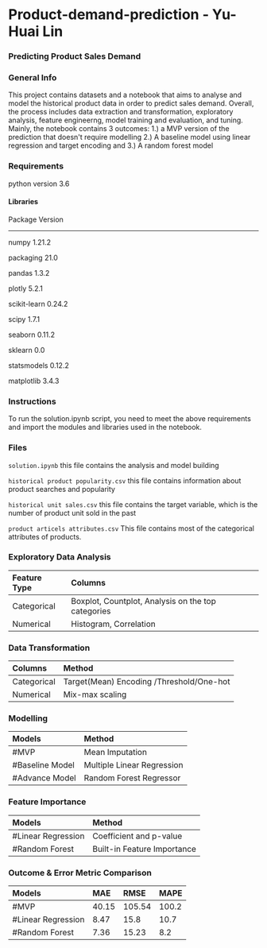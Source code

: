 # Product-demand-prediction - Yu-Huai Lin
### Predicting Product Sales Demand

### General Info
This project contains datasets and a notebook that aims to analyse and model the historical product data in order to predict sales demand. Overall, the process includes data extraction and transformation, exploratory analysis, feature engineerng, model training and evaluation, and tuning.
Mainly, the notebook contains 3 outcomes: 1.) a MVP version of the prediction that doesn't require modelling 2.) A baseline model using linear regression and target encoding and 3.) A random forest model 

### Requirements

python version 3.6

#### Libraries
Package             Version
------------------- ---------
numpy               1.21.2

packaging           21.0

pandas              1.3.2

plotly              5.2.1

scikit-learn        0.24.2

scipy               1.7.1

seaborn             0.11.2

sklearn             0.0

statsmodels         0.12.2

matplotlib          3.4.3

### Instructions
To run the solution.ipynb script, you need to meet the above requirements and import the modules and libraries used in the notebook. 

### Files
`solution.ipynb`
this file contains the analysis and model building

`historical product popularity.csv`
this file contains information about product searches and popularity 

`historical unit sales.csv`
this file contains the target variable, which is the number of product unit sold in the past

`product articels attributes.csv`
This file contains most of the categorical attributes of products. 

### Exploratory Data Analysis

| Feature Type | Columns|
|:----|:-----------|
| Categorical | Boxplot, Countplot, Analysis on the top categories|
| Numerical| Histogram, Correlation|

### Data Transformation

| Columns| Method|
|:----|:-----------|
| Categorical | Target(Mean) Encoding /Threshold/One-hot|
| Numerical| Mix-max scaling |

### Modelling

| Models | Method|
|:----|:-----------|
| #MVP | Mean Imputation|
| #Baseline Model| Multiple Linear Regression |
| #Advance Model| Random Forest Regressor |

### Feature Importance

| Models | Method|
|:----|:-----------|
| #Linear Regression| Coefficient and p-value |
| #Random Forest| Built-in Feature Importance |

### Outcome & Error Metric Comparison

| Models |MAE|RMSE|MAPE|
|:----|:---|:---|:---|
| #MVP |40.15 |105.54|100.2|
| #Linear Regression|8.47 |15.8|10.7|
| #Random Forest|7.36 | 15.23|8.2 |


